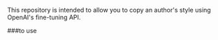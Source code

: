 This repository is intended to allow you to copy an author's style using OpenAI's fine-tuning API. 

###to use
